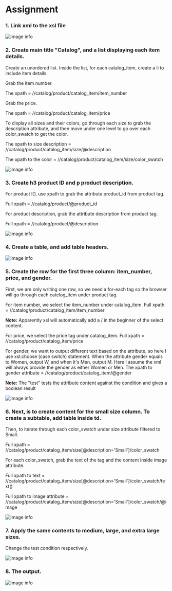 # Assignment

### 1. Link xml to the xsl file

![image info](../assets/link_xml_xsl.png)


### 2. Create main title "Catalog", and a list displaying each item details.

Create an unordered list. Inside the list, for each catalog_item, create a li to include item details.

Grab the item number. 

The xpath = //catalog/product/catalog_item/item_number

Grab the price. 

The xpath = //catalog/product/catalog_item/price

To display all sizes and their colors, go through each size to grab the description attribute, and then move under one level to go over each color_swatch to get the color. 

The xpath to size description = //catalog/product/catalog_item/size/@description

The xpath to the color = //catalog/product/catalog_item/size/color_swatch

![image info](../assets/catalog_list.png)


### 3. Create h3 product ID and p product description. 

For product ID, use xpath to grab the attribute product_id from product tag.

Full xpath = //catalog/product/@product_id

For product description, grab the attribute description from product tag. 

Full xpath = //catalog/product/@description

![image info](../assets/product_id_and_desc.png)


### 4. Create a table, and add table headers.

![image info](../assets/add_table_header.png)


### 5. Create the row for the first three column: item_number, price, and gender.

First, we are only writing one row, so we need a for-each tag so the browser will go through each catelog_item under product tag.

For item number, we select the item_number under catalog_item. Full xpath = //catalog/product/catalog_item/item_number

**Note:** Apparently xsl will automatically add a / in the beginner of the select content.

For price, we select the price tag under catalog_item. Full xpath = //catalog/product/catalog_item/price

For gender, we want to output different text based on the attribute, so here I use xsl:choose (case switch) statement. When the attribute gender equals to Women, output W, and when it's Men, output M. Here I assume the xml will always provide the gender as either Women or Men.
The xpath to gender attribute = //catalog/product/catalog_item/@gender

**Note:** The "test" tests the attribute content against the condition and gives a boolean result

![image info](../assets/table_number_price_gender.png)


### 6. Next, is to create content for the small size column. To create a subtable, add table inside td.

Then, to iterate through each color_swatch under size attribute filtered to Small. 

Full xpath = //catalog/product/catalog_item/size[@description='Small']/color_swatch

For each color_swatch, grab the text of the tag and the content inside image attribute.

Full xpath to text = //catalog/product/catalog_item/size[@description='Small']/color_swatch/text()

Full xpath to image attribute = //catalog/product/catalog_item/size[@description='Small']/color_swatch/@image

![image info](../assets/subtable_template.png)


### 7. Apply the same contents to medium, large, and extra large sizes.

Change the test condition  respectively.  

![image info](../assets/subtable_rest_sizes.png)


### 8. The output.

![image info](../assets/result.png)